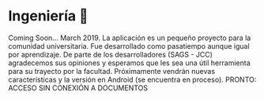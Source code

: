 # Ingeniería 📲
Coming Soon... March 2019.
La aplicación es un pequeño proyecto para la comunidad universitaria. 
Fue desarrollado como pasatiempo aunque igual por aprendizaje. 
De parte de los desarrolladores (SAGS - JCC) agradecemos sus opiniones y esperamos que les sea una útil herramienta para su trayecto por la facultad. 
Próximamente vendrán nuevas características y la versión en Android (se encuentra en proceso).
PRONTO: ACCESO SIN CONEXIÓN A DOCUMENTOS

